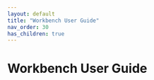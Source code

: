 ```yaml
---
layout: default
title: "Workbench User Guide"
nav_order: 30
has_children: true
---
```

# Workbench User Guide
  
